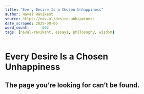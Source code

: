 ```yaml
---
title: "Every Desire Is a Chosen Unhappiness"
author: Naval Ravikant
source: https://nav.al/desire-unhappiness
date_scraped: 2025-08-06
word_count:      602
tags: [naval-ravikant, essays, philosophy, wisdom]
---
```


# Every Desire Is a Chosen Unhappiness

## The page you’re looking for can’t be found.
